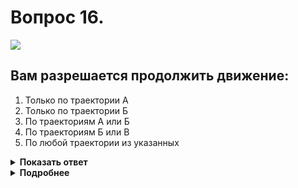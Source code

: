 # Вопрос 16.

![](https://s.drom.ru/i24228/pdd/tickets/2016/1543885379.jpg)

## Вам разрешается продолжить движение:

1. Только по траектории А
2. Только по траектории Б
3. По траекториям А или Б
4. По траекториям Б или В
5. По любой траектории из указанных

<details>
<summary><b>Показать ответ</b></summary>
Правильный ответ: 2
</details>
<details>
<summary><b>Подробнее</b></summary>
При повороте направо транспортное средство должно двигаться по возможности ближе к правому краю. Вы так и поступаете. Поворачиваете на крайнюю полосу, но продолжать движение по ней нельзя, так как согласно знаку 5.14.1 «Полоса для маршрутных транспортных средств» и разметки 1.23.1 (в виде буквы «А») она предназначена для движения маршрутных транспортных средств и ТС используемых в качестве легкового такси, а также велосипедистов и «школьных автобусов». Поэтому перестраиваетесь по траектории «Б» на соседнюю полосу.
(Пункты 8.6, 18.2 ПДД, «Дорожные знаки»)
</details>
